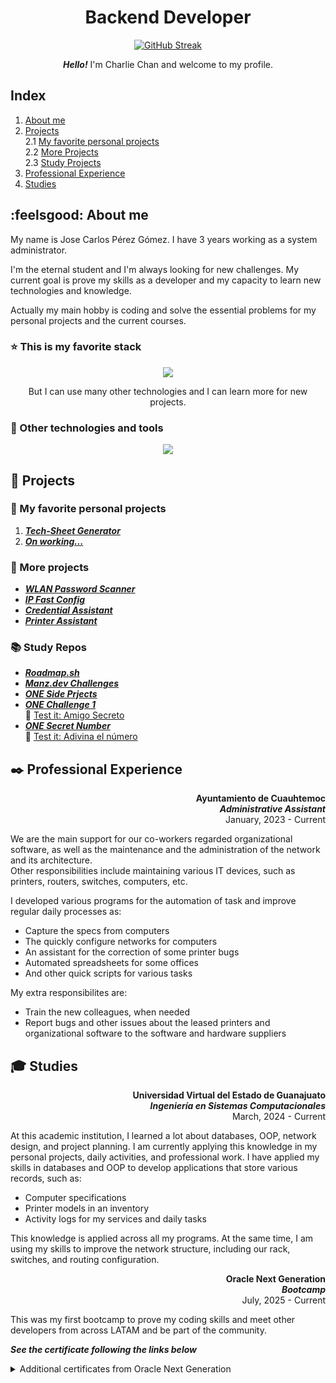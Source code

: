 <div align="center">

# Backend Developer

<a style="display: flex;" align="center">[![GitHub Streak](https://personal-streak-stats.vercel.app?user=CharlieH52&theme=dark&hide_border=true&mode=weekly)](https://git.io/streak-stats)
</a>

***Hello!*** I'm Charlie Chan and welcome to my profile.
</div>

## Index
1. [About me](#feelsgood-about-me)
2. [Projects](#open_file_folder-projects)  
2.1 [My favorite personal projects](#star2-my-favorite-personal-projects)  
2.2 [More Projects](#file_folder-more-projects)  
2.3 [Study Projects](#books-study-repos)
3. [Professional Experience](#black_nib-professional-experience)
4. [Studies](#mortar_board-studies)

## :feelsgood: About me
My name is Jose Carlos Pérez Gómez. I have 3 years working as a system administrator. 

I'm the eternal student and I'm always looking for new challenges. My  current goal is prove my skills as a developer and my capacity to learn new technologies and knowledge.

Actually my main hobby is coding and solve the essential problems for my personal projects and the current courses.

### :star: This is my favorite stack

<div align="center">
  <a href="https://skillicons.dev">
    <img src="https://skillicons.dev/icons?i=python,mysql,fastapi,html,css,js" />
  </a>

But I can use many other technologies and I can learn more for new projects.
</div>

### :wrench: Other technologies and tools 

<p align="center">
  <a href="https://skillicons.dev">
    <img src="https://skillicons.dev/icons?i=git,github,astro" />
  </a>
</p>


## :open_file_folder: Projects
### :star2: My favorite personal projects

1. ***[Tech-Sheet Generator](https://github.com/CharlieH52/technical-sheet-app)***
2. ***[On working...]()***

### :file_folder: More projects
- ***[WLAN Password Scanner](https://github.com/CharlieH52/wlan-password-scanner)***
- ***[IP Fast Config](https://github.com/CharlieH52/ip-fast-config)***
- ***[Credential Assistant](https://github.com/CharlieH52/credential-assistant)***
- ***[Printer Assistant](https://github.com/CharlieH52/printer-assistant)***

### :books: Study Repos
- ***[Roadmap.sh](https://github.com/CharlieH52/roadmap.sh)***
- ***[Manz.dev Challenges](https://github.com/CharlieH52/manz-web-challenges)***
- ***[ONE Side Prjects](https://github.com/CharlieH52/one-proyectos_adicionales)***
- ***[ONE Challenge 1](https://github.com/CharlieH52/one-amigo_secreto)***  
:link: [Test it: Amigo Secreto](https://charlieh52.github.io/one-amigo_secreto/)
- ***[ONE Secret Number](https://github.com/CharlieH52/one-numero_secreto)***  
:link: [Test it: Adivina el número](https://charlieh52.github.io/one-numero_secreto/)

## :black_nib: Professional Experience
<div align="right">

**Ayuntamiento de Cuauhtemoc**  
***Administrative Assistant***  
January, 2023 - Current

</div>

We are the main support for our co-workers regarded organizational software, as well as the maintenance and the administration of the network and its architecture.  
Other responsibilities include maintaining various IT devices, such as printers, routers, switches, computers, etc.

I developed various programs for the automation of task and improve regular daily processes as:
- Capture the specs from computers
- The quickly configure networks for computers
- An assistant for the correction of some printer bugs
- Automated spreadsheets for some offices
- And other quick scripts for various tasks

My extra responsibilites are:
- Train the new colleagues, when needed
- Report bugs and other issues about the leased printers and organizational software to the software and hardware suppliers

## :mortar_board: Studies
<div align="right">

**Universidad Virtual del Estado de Guanajuato**  
***Ingeniería en Sistemas Computacionales***  
March, 2024 - Current

</div>

At this academic institution, I learned a lot about databases, OOP, network design, and project planning.
I am currently applying this knowledge in my personal projects, daily activities, and professional work.
I have applied my skills in databases and OOP to develop applications that store various records, such as:

- Computer specifications
- Printer models in an inventory
- Activity logs for my services and daily tasks

This knowledge is applied across all my programs.
At the same time, I am using my skills to improve the network structure, including our rack, switches, and routing configuration.

<div align="right">

**Oracle Next Generation**  
***Bootcamp***  
July, 2025 - Current

</div>

This was my first bootcamp to prove my coding skills and 
meet other developers from across LATAM and be part of the community.

***See the certificate following the links below***
<details>
    <summary>Additional certificates from Oracle Next Generation</summary>
    <ul>
        <li><a href="https://app.aluracursos.com/formalCertificate/5a4a9a5d-ba5e-40c3-ac7a-e7335994e2fc">Lógica de programación: sumérgete en la programación con JavaScript</a></li>
        <li><a href="https://app.aluracursos.com/formalCertificate/c134e157-aec8-455c-8376-58f728b2a9e3">Lógica de programación: explorar funciones y listas</a></li>
        <li><a href="https://app.aluracursos.com/formalCertificate/0bc5e009-aa88-4bcd-9ed0-ce5dafbdecad">Practicando Lógica de Programación</a></li>
        <li><a href="https://app.aluracursos.com/formalCertificate/8e984ab2-0a2c-40cb-9cac-5f8565bafe16">Git y GitHub: repositorio, commit y versiones</a></li>
        <li><a href="https://app.aluracursos.com/formalCertificate/7355b60c-e274-4fc2-899c-89af69ca4add">HTML y CSS: ambientes de desarrollo, estructura de archivos y tags</a></li>
        <li><a href="https://app.aluracursos.com/formalCertificate/9fbe4f6e-c6ec-414f-9b10-1aac188a5942">HTML y CSS: Clases, Posicionamiento y Flexbox</a></li>
        <li><a href="https://app.aluracursos.com/formalCertificate/fc81cffe-beb6-49bd-934a-737e98f8d96e">HTML y CSS: header, footer y variables CSS</a></li>
        <li><a href="https://app.aluracursos.com/formalCertificate/8b8b786c-bd89-43d9-a9a7-23dca956abf4">HTML y CSS: trabajando con responsividad y publicación de proyectos</a></li>
    </ul>
</details>
